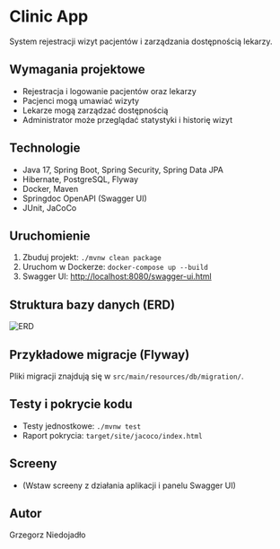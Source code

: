 # Clinic App

System rejestracji wizyt pacjentów i zarządzania dostępnością lekarzy.

## Wymagania projektowe
- Rejestracja i logowanie pacjentów oraz lekarzy
- Pacjenci mogą umawiać wizyty
- Lekarze mogą zarządzać dostępnością
- Administrator może przeglądać statystyki i historię wizyt

## Technologie
- Java 17, Spring Boot, Spring Security, Spring Data JPA
- Hibernate, PostgreSQL, Flyway
- Docker, Maven
- Springdoc OpenAPI (Swagger UI)
- JUnit, JaCoCo

## Uruchomienie
1. Zbuduj projekt: `./mvnw clean package`
2. Uruchom w Dockerze: `docker-compose up --build`
3. Swagger UI: [http://localhost:8080/swagger-ui.html](http://localhost:8080/swagger-ui.html)

## Struktura bazy danych (ERD)

![ERD](doc/erd.png)

## Przykładowe migracje (Flyway)
Pliki migracji znajdują się w `src/main/resources/db/migration/`.

## Testy i pokrycie kodu
- Testy jednostkowe: `./mvnw test`
- Raport pokrycia: `target/site/jacoco/index.html`

## Screeny
- (Wstaw screeny z działania aplikacji i panelu Swagger UI)

## Autor
Grzegorz Niedojadło